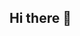 ## Hi there 👋

<!--
**YukiiiStar/YukiiiStar** is a ✨ _special_ ✨ repository because its `README.md` (this file) appears on your GitHub profile.

Here are some ideas to get you started:

- 🔭 I’m currently working on editing and writing
- 🌱 I’m currently learning englsh, editing and normal school subjects
- 👯 I’m looking to collaborate on an community of art
- 🤔 I’m looking for help with math
- 💬 Ask me about series and movies
- 📫 How to reach me: ...
- 😄 Pronouns: all pronouns are fine
- ⚡ Fun fact: im writing an destiel fanfic, destiel is a ship from supernatural.
-->
